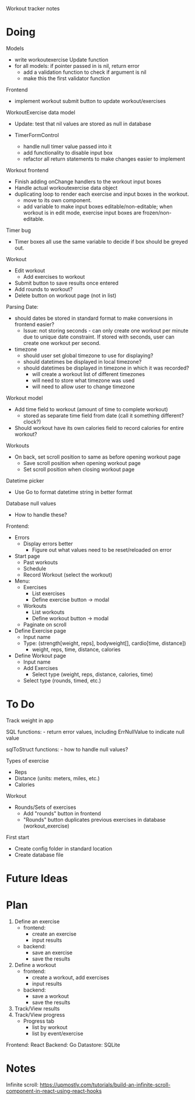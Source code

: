 Workout tracker notes

# Doing

Models
- write workoutexercise Update function
- for all models: if pointer passed in is nil, return error
	- add a validation function to check if argument is nil
	- make this the first validator function

Frontend
- implement workout submit button to update workout/exercises

WorkoutExercise data model
- Update: test that nil values are stored as null in database

- TimerFormControl
	- handle null timer value passed into it
	- add functionality to disable input box
	- refactor all return statements to make changes easier to implement

Workout frontend
- Finish adding onChange handlers to the workout input boxes
- Handle actual workoutexercise data object
- duplicating loop to render each exercise and input boxes in the workout.
	- move to its own component.
	- add variable to make input boxes editable/non-editable; when workout is in edit mode, exercise input boxes are frozen/non-editable.

Timer bug
- Timer boxes all use the same variable to decide if box should be greyed out.

Workout
- Edit workout
	- Add exercises to workout
- Submit button to save results once entered
- Add rounds to workout?
- Delete button on workout page (not in list)


Parsing Date:
- should dates be stored in standard format to make conversions in frontend easier?
	- Issue: not storing seconds - can only create one workout per minute due to unique date constraint. If stored with seconds, user can create one workout per second.
- timezone
	- should user set global timezone to use for displaying?
	- should datetimes be displayed in local timezone?
	- should datetimes be displayed in timezone in which it was recorded?
		- will create a workout list of different timezones
		- will need to store what timezone was used
		- will need to allow user to change timezone

Workout model
- Add time field to workout (amount of time to complete workout)
	- stored as separate time field from date (call it something different? clock?)
- Should workout have its own calories field to record calories for entire workout?


Workouts
- On back, set scroll position to same as before opening workout page
	- Save scroll position when opening workout page
	- Set scroll position when closing workout page

Datetime picker
- Use Go to format datetime string in better format

Database null values
- How to handle these?

Frontend:
- Errors
	- Display errors better
		- Figure out what values need to be reset/reloaded on error
- Start page
	- Past workouts
	- Schedule
	- Record Workout (select the workout)
- Menu:
	- Exercises
		- List exercises
		- Define exercise button -> modal
	- Workouts
		- List workouts
		- Define workout button -> modal
	- Paginate on scroll
- Define Exercise page
	- Input name
	- Type: (strength[weight, reps], bodyweight[], cardio[time, distance])
		- weight, reps, time, distance, calories
- Define Workout page
	- Input name
	- Add Exercises
		- Select type (weight, reps, distance, calories, time)
	- Select type (rounds, timed, etc.)

# To Do

Track weight in app

SQL functions:
	- return error values, including ErrNullValue to indicate null value

sqlToStruct functions:
	- how to handle null values?

Types of exercise
- Reps
- Distance (units: meters, miles, etc.)
- Calories

Workout
- Rounds/Sets of exercises
	- Add "rounds" button in frontend
	- "Rounds" button duplicates previous exercises in database (workout_exercise)

First start
- Create config folder in standard location
- Create database file

# Future Ideas

# Plan
1. Define an exercise
	- frontend:
		- create an exercise
		- input results
	- backend:
		- save an exercise
		- save the results
2. Define a workout
	- frontend:
		- create a workout, add exercises
		- input results
	- backend:
		- save a workout
		- save the results
3. Track/View results
4. Track/View progress
	- Progress tab
		- list by workout
		- list by event/exercise

Frontend: React
Backend: Go
Datastore: SQLite

# Notes

Infinite scroll:
https://upmostly.com/tutorials/build-an-infinite-scroll-component-in-react-using-react-hooks
